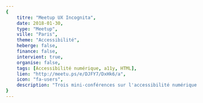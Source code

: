 ```yaml
---
{
	titre: "Meetup UX Incognita",
	date: 2018-01-30,
	type: "Meetup",
	ville: "Paris",
	theme: "Accessibilité",
	heberge: false,
	finance: false,
	intervient: true,
	organise: false,
	tags: [Accessibilité numérique, a11y, HTML],
	lien: "http://meetu.ps/e/DJFY7/DxHk6/a",
	icon: "fa-users",
	description: "Trois mini-conférences sur l'accessibilité numérique auront lieu au meetup UX Incognita. Notre collègue Emmanuelle Aboaf présentera "HTML & Accessibilité" pour montrer à quel point il est facile d'implementer l'accessibilité avec le code HTML sur un site web dès le début."
}
---
```

